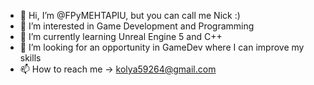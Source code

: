 - 👋 Hi, I’m @FPyMEHTAPIU, but you can call me Nick :)
- 👀 I’m interested in Game Development and Programming
- 🌱 I’m currently learning Unreal Engine 5 and C++
- 💞️ I’m looking for an opportunity in GameDev where I can improve my skills
- 📫 How to reach me -> kolya59264@gmail.com

<!---
FPyMEHTAPIU/FPyMEHTAPIU is a ✨ special ✨ repository because its `README.md` (this file) appears on your GitHub profile.
You can click the Preview link to take a look at your changes.
--->

